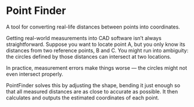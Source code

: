 
# Point Finder

A tool for converting real-life distances between points into coordinates.

Getting real-world measurements into CAD software isn’t always straightforward.
Suppose you want to locate point A, but you only know its distances from two reference points, B and C. You might run into ambiguity: the circles defined by those distances can intersect at two locations.

In practice, measurement errors make things worse — the circles might not even intersect properly.

PointFinder solves this by adjusting the shape, bending it just enough so that all measured distances are as close to accurate as possible. It then calculates and outputs the estimated coordinates of each point.
